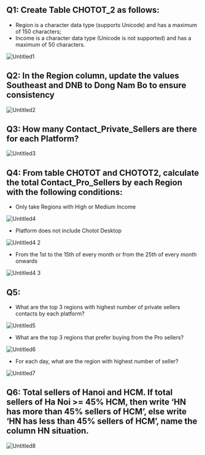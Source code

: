 ## Q1: Create Table CHOTOT_2 as follows:  
- Region is a character data type (supports Unicode) and has a maximum of 150 characters;  
- Income is a character data type (Unicode is not supported) and has a maximum of 50 characters.
  
![Untitled1](https://github.com/dangbaohan106/SQL-Practice/assets/111477666/7d6464a8-c926-4110-ad16-86df84dbede9)
## Q2: In the Region column, update the values Southeast and DNB to Dong Nam Bo to ensure consistency  
  
![Untitled2](https://github.com/dangbaohan106/SQL-Practice/assets/111477666/9fcb2d9f-0ade-4601-990a-7475ec2e6e04)
## Q3: How many Contact_Private_Sellers are there for each Platform?  
  
![Untitled3](https://github.com/dangbaohan106/SQL-Practice/assets/111477666/61b0d345-f466-4d4e-87c9-cdf41eeb5287)
## Q4: From table CHOTOT and CHOTOT2, calculate the total Contact_Pro_Sellers by each Region with the following conditions:  
- Only take Regions with High or Medium Income
  
![Untitled4](https://github.com/dangbaohan106/SQL-Practice/assets/111477666/36e3e8b8-50c0-4cc7-846e-50a679ec1998)  
- Platform does not include Chotot Desktop
  
![Untitled4 2](https://github.com/dangbaohan106/SQL-Practice/assets/111477666/be97591d-7820-4ca9-a2f6-ae6752c3fc10)  
- From the 1st to the 15th of every month or from the 25th of every month onwards
  
![Untitled4 3](https://github.com/dangbaohan106/SQL-Practice/assets/111477666/87a7dfbc-b1d8-4d21-931d-8a7bf552a1d3)
## Q5:
- What are the top 3 regions with highest number of private sellers contacts by each platform? ​  
  
![Untitled5](https://github.com/dangbaohan106/SQL-Practice/assets/111477666/4194a6a2-65b9-430a-81ad-a29a22da958c)
- What are the top 3 regions that prefer buying from the Pro sellers?  
  
![Untitled6](https://github.com/dangbaohan106/SQL-Practice/assets/111477666/4233181c-f2d9-4619-99f4-f817eb7dec57)
- For each day, what are the region with highest number of seller?​  
  
![Untitled7](https://github.com/dangbaohan106/SQL-Practice/assets/111477666/540eeb75-f2fb-4798-a8bb-bd6f96fd16c1)
## Q6: Total sellers of Hanoi​ and HCM. If total sellers of Ha Noi >= 45% HCM, then write ‘HN has more than 45% sellers of HCM’, else write ‘HN has less than 45% sellers of HCM’, name the column HN situation.  
  
![Untitled8](https://github.com/dangbaohan106/SQL-Practice/assets/111477666/8eb549be-2a5a-4dec-9407-4c7f3f6ed9a9)

